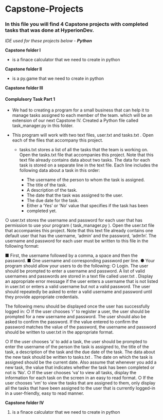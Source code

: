 # Capstone-Projects

### In this file you will find 4 Capstone projects with completed tasks that was done at HyperionDev.

_IDE used for these projects below - **Python**_

**Capstone folder I**
* is a finace calculator that we need to create in python

**Capstone folder II**
* is a py.game that we need to create in python

**Capstone folder III**
#### Complulsory Task Part 1
* We had to creating a program for a small business that can
help it to manage tasks assigned to each member of the team. which will be an extension of our next Capstone IV.
Created a Python file called task_manager.py in this folder.

* This program will work with two text files, user.txt and tasks.txt . Open
each of the files that accompany this project.

    * tasks.txt stores a list of all the tasks that the team is working on.
      Open the tasks.txt file that accompanies this project. Note that this
      text file already contains data about two tasks. The data for each
      task is stored on a separate line in the text file. Each line includes
      the following data about a task in this order:

        * The username of the person to whom the task is assigned.
        *  The title of the task.
        *  A description of the task.
        *  The date that the task was assigned to the user.
        *  The due date for the task.
        *  Either a ‘Yes’ or ‘No’ value that specifies if the task has been
        *  completed yet.

○ user.txt stores the username and password for each user that has
permission to use your program ( task_manager.py ). Open the
user.txt file that accompanies this project. Note that this text file
already contains one default user that has the username, ‘admin’
and the password, ‘adm1n’. The username and password for each
user must be written to this file in the following format:

■ First, the username followed by a comma, a space and then
the password.
■ One username and corresponding password per line.
● Your program should allow your users to do the following:
○ Login. The user should be prompted to enter a username and
password. A list of valid usernames and passwords are stored in a
text file called user.txt . Display an appropriate error message if the
user enters a username that is not listed in user.txt or enters a valid
username but not a valid password. The user should repeatedly be
asked to enter a valid username and password until they provide
appropriate credentials.

The following menu should be displayed once the user has
successfully logged in:
○ If the user chooses ‘r’ to register a user, the user should be
prompted for a new username and password. The user should also
be asked to confirm the password. If the value entered to confirm
the password matches the value of the password, the username
and password should be written to user.txt in the appropriate
format.

○ If the user chooses ‘a’ to add a task, the user should be prompted to
enter the username of the person the task is assigned to, the title of
the task, a description of the task and the due date of the task. The
data about the new task should be written to tasks.txt . The date on
which the task is assigned should be the current date. Also assume
that whenever you add a new task, the value that indicates
whether the task has been completed or not is ‘No’.
○ If the user chooses ‘va’ to view all tasks, display the information for
each task on the screen in an easy to read format.
○ If the user chooses ‘vm’ to view the tasks that are assigned to them,
only display all the tasks that have been assigned to the user that is
currently logged-in in a user-friendly, easy to read manner.

**Capstone folder IV**
1. is a finace calculator that we need to create in python





